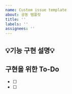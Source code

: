 ```yaml
---
name: Custom issue template
about: 공동 템플릿
title: ''
labels: ''
assignees: ''
---
```


## **:bulb:기능 구현 설명:bulb:**

## **구현을 위한 To-Do**

- [ ]
- [ ]
